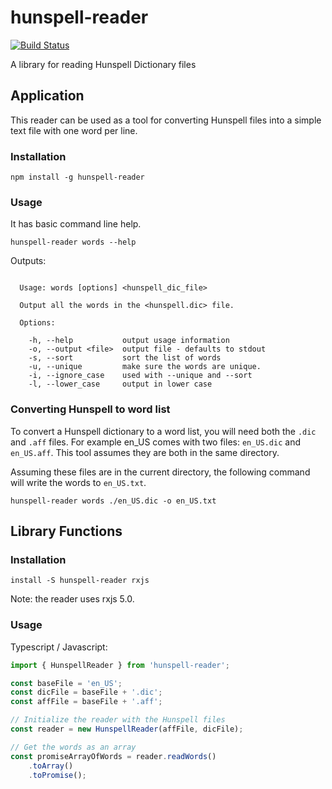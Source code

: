 # hunspell-reader
[![Build Status](https://travis-ci.org/Jason3S/cSpell-Tools.svg?branch=master)](https://travis-ci.org/Jason3S/cSpell-Tools)

A library for reading Hunspell Dictionary files

## Application
This reader can be used as a tool for converting Hunspell files into a simple text file
with one word per line.

### Installation

```
npm install -g hunspell-reader
```

### Usage

It has basic command line help.

```
hunspell-reader words --help
```

Outputs:
```

  Usage: words [options] <hunspell_dic_file>

  Output all the words in the <hunspell.dic> file.

  Options:

    -h, --help           output usage information
    -o, --output <file>  output file - defaults to stdout
    -s, --sort           sort the list of words
    -u, --unique         make sure the words are unique.
    -i, --ignore_case    used with --unique and --sort
    -l, --lower_case     output in lower case

```

### Converting Hunspell to word list

To convert a Hunspell dictionary to a word list, you will need both the `.dic` and `.aff` files.
For example en_US comes with two files: `en_US.dic` and `en_US.aff`.
This tool assumes they are both in the same directory.

Assuming these files are in the current directory, the following command will write the words
to `en_US.txt`.

```
hunspell-reader words ./en_US.dic -o en_US.txt
```

## Library Functions

### Installation

```
install -S hunspell-reader rxjs
```

Note: the reader uses rxjs 5.0.

### Usage

Typescript / Javascript:

```typescript
import { HunspellReader } from 'hunspell-reader';

const baseFile = 'en_US';
const dicFile = baseFile + '.dic';
const affFile = baseFile + '.aff';

// Initialize the reader with the Hunspell files
const reader = new HunspellReader(affFile, dicFile);

// Get the words as an array
const promiseArrayOfWords = reader.readWords()
    .toArray()
    .toPromise();

```

